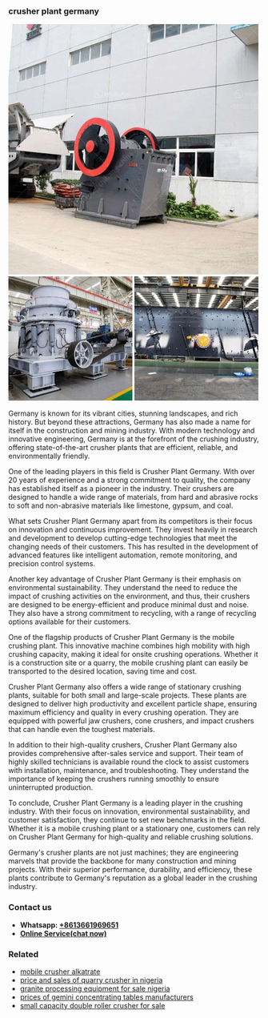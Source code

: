 <h3>crusher plant germany</h3><img src='1708497473.jpg' alt=''><p>Germany is known for its vibrant cities, stunning landscapes, and rich history. But beyond these attractions, Germany has also made a name for itself in the construction and mining industry. With modern technology and innovative engineering, Germany is at the forefront of the crushing industry, offering state-of-the-art crusher plants that are efficient, reliable, and environmentally friendly.</p><p>One of the leading players in this field is Crusher Plant Germany. With over 20 years of experience and a strong commitment to quality, the company has established itself as a pioneer in the industry. Their crushers are designed to handle a wide range of materials, from hard and abrasive rocks to soft and non-abrasive materials like limestone, gypsum, and coal.</p><p>What sets Crusher Plant Germany apart from its competitors is their focus on innovation and continuous improvement. They invest heavily in research and development to develop cutting-edge technologies that meet the changing needs of their customers. This has resulted in the development of advanced features like intelligent automation, remote monitoring, and precision control systems.</p><p>Another key advantage of Crusher Plant Germany is their emphasis on environmental sustainability. They understand the need to reduce the impact of crushing activities on the environment, and thus, their crushers are designed to be energy-efficient and produce minimal dust and noise. They also have a strong commitment to recycling, with a range of recycling options available for their customers.</p><p>One of the flagship products of Crusher Plant Germany is the mobile crushing plant. This innovative machine combines high mobility with high crushing capacity, making it ideal for onsite crushing operations. Whether it is a construction site or a quarry, the mobile crushing plant can easily be transported to the desired location, saving time and cost.</p><p>Crusher Plant Germany also offers a wide range of stationary crushing plants, suitable for both small and large-scale projects. These plants are designed to deliver high productivity and excellent particle shape, ensuring maximum efficiency and quality in every crushing operation. They are equipped with powerful jaw crushers, cone crushers, and impact crushers that can handle even the toughest materials.</p><p>In addition to their high-quality crushers, Crusher Plant Germany also provides comprehensive after-sales service and support. Their team of highly skilled technicians is available round the clock to assist customers with installation, maintenance, and troubleshooting. They understand the importance of keeping the crushers running smoothly to ensure uninterrupted production.</p><p>To conclude, Crusher Plant Germany is a leading player in the crushing industry. With their focus on innovation, environmental sustainability, and customer satisfaction, they continue to set new benchmarks in the field. Whether it is a mobile crushing plant or a stationary one, customers can rely on Crusher Plant Germany for high-quality and reliable crushing solutions.</p><p>Germany's crusher plants are not just machines; they are engineering marvels that provide the backbone for many construction and mining projects. With their superior performance, durability, and efficiency, these plants contribute to Germany's reputation as a global leader in the crushing industry.</p><h3>Contact us</h3><ul><li><strong>Whatsapp:&nbsp;<a href="https://wa.me/8613661969651">+8613661969651</a></strong></li><li><a href="https://swt.shibang-china.com/?git&amp;zhl&amp;crusher plant germany"><strong>Online Service(chat now)</strong></a></li></ul><h3>Related</h3><ul><li><a href='mobile crusher alkatrate.md'>mobile crusher alkatrate</a></li><li><a href='price and sales of quarry crusher in nigeria.md'>price and sales of quarry crusher in nigeria</a></li><li><a href='granite processing equipment for sale nigeria.md'>granite processing equipment for sale nigeria</a></li><li><a href='prices of gemini concentrating tables manufacturers.md'>prices of gemini concentrating tables manufacturers</a></li><li><a href='small capacity double roller crusher for sale.md'>small capacity double roller crusher for sale</a></li></ul>